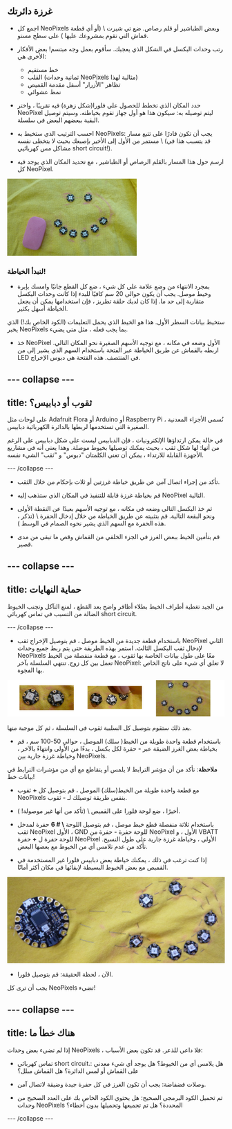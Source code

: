 ## غرزة دائرتك

+ اجمع كل NeoPixels وبعض الطباشير أو قلم رصاص. ضع تي شيرت \ (أو أي قطعة قماش التي تقوم بمشروعك عليها \) على سطح مستو.

+ رتب وحدات البكسل في الشكل الذي يعجبك. سأقوم بعمل وجه مبتسم! بعض الأفكار الأخرى هي:
  + خط مستقيم
  + القلب (ثمانية وحدات NeoPixels مثالية لهذا)
  + تظاهر "الأزرار" أسفل مقدمة القميص
  + نمط عشوائي

+ حدد المكان الذي تخطط للحصول على فلورا(شكل زهرة) فيه تقريبًا ، واختر NeoPixel ليتم توصيله به: سيكون هذا هو أول جهاز تقوم بخياطته. وسيتم توصيل البقية ببعضهم البعض في سلسلة.

+ احسب الترتيب الذي ستخيط به NeoPixels: يجب أن تكون قادرًا على تتبع مسار مستمر من الأول إلى الأخير بإصبعك بحيث لا يتخطى نفسه \ (قد يتسبب هذا في مشاكل مس كهربائيي short circuit!\).

+ ارسم حول هذا المسار بالقلم الرصاص أو الطباشير ، مع تحديد المكان الذي يوجد فيه كل NeoPixel.

![](images/drawAroundShape.png)

### لنبدأ الخياطة!

+ بمجرد الانتهاء من وضع علامة على كل شيء ، ضع كل القطع جانبًا وامسك بإبرة وخيط موصل. يجب أن يكون حوالي 20 سم كافيًا للبدء إذا كانت وحدات البكسل متقاربة إلى حد ما. إذا كان لديك حلقة تطريز ، فإن استخدامها يمكن أن يجعل الخياطة أسهل بكثير.

ستخيط بيانات السطر الأول. هذا هو الخيط الذي يحمل التعليمات (الكود الخاص بك!) الذي يخبر NeoPixels بما يجب فعله ، مثل متى يضيء.

+ خذ NeoPixel الأول وضعه في مكانه ، مع توجيه الأسهم الصغيرة نحو المكان التالي. اربطه بالقماش عن طريق الخياطة عبر الفتحة باستخدام السهم الذي يشير إلى من LED في المنتصف. هذه الفتحة هي دبوس الإخراج.

--- collapse ---
---
title: ثقوب أو دبابيس؟
---

على لوحات مثل Adafruit Flora أو Arduino أو Raspberry Pi ، تُسمى الأجزاء المعدنية الصغيرة التي تستخدمها لربطها بالدائرة الكهربائية دبابيس.

في حالة يمكن ارتداؤها الإلكترونيات ، فإن الدبابيس ليست على شكل دبابيس على الرغم من أنها: لها شكل ثقب ، بحيث يمكنك توصيلها بخيوط موصلة. وهذا يعني أنه في مشاريع الأجهزة القابلة للارتداء ، يمكن أن تعني الكلمتان "دبوس" و "ثقب" الشيء نفسه.

--- /collapse ---

+ تأكد من إجراء اتصال آمن عن طريق خياطة غرزتين أو ثلاث بإحكام من خلال الثقب.

+ قم بخياطة غرزة قابلة للتنفيذ في المكان الذي ستذهب إليه NeoPixel التالية.

+ ثم خذ البكسل التالي وضعه في مكانه ، مع توجيه الأسهم بعيدًا عن النقطة الأولى ونحو البقعة التالية. قم بتثبيته عن طريق الخياطة من خلال إدخال الحفرة \ (تذكر ، هذه الحفرة مع السهم الذي يشير نحوه الصمام في الوسط \).

+ قم بتأمين الخيط ببعض الغرز في الجزء الخلفي من القماش وقص ما تبقى من مدى قصير.

--- collapse ---
---
title: حماية النهايات
---

من الجيد تغطية أطراف الخيط بطلاء أظافر واضح بعد القطع ، لمنع التآكل وتجنب الخيوط الضالة من التسبب في تماس كهربائي short circuit.

--- /collapse ---

+ باستخدام قطعة جديدة من الخيط موصل ، قم بتوصيل الإخراج ثقب NeoPixel الثاني لإدخال ثقب البكسل الثالث. استمر بهذه الطريقة حتى يتم ربط جميع وحدات NeoPixels معًا على طول بيانات الخاصة بها ثقوب ، مع قطعة منفصلة من الخيط تعمل بين كل زوج. تنتهي السلسلة بآخر NeoPixel: لا تعلق أي شيء على ناتج الخاص بها الفجوة.

![](images/pixelSewing3_136_800.png)

بعد ذلك ستقوم بتوصيل كل السلبية ثقوب في السلسلة ، ثم كل موجبة منها.

+ باستخدام قطعة واحدة طويلة من الخيط( سلك) الموصل ، حوالي 50-100 سم ، قم بخياطة بعض الغرز الضيقة عبر **-** حفرة لكل بكسل ، بدءًا من الأولى وانتهاءً بالآخر ، وخياطة غرزة جارية بين NeoPixels.

**ملاحظة**: تأكد من أن مؤشر الترابط لا يلمس أو يتقاطع مع أي من مؤشرات الترابط في بيانات خط!

+ مع قطعة واحدة طويلة من الخيط(سلك) الموصل ، قم بتوصيل كل **+** ثقوب NeoPixels بنفس طريقة توصيلك لـ **-** ثقوب.

+ أخيرًا ، ضع لوحة فلورا على القميص \ (تأكد من أنها غير موصولة! \).

+ باستخدام ثلاثة منفصلة قطع خيط موصل ، قم بتوصيل اللوحة **\ # 6** حفرة لمدخل ثقب NeoPixel الأول ، GND للوحة حفرة **-** حفرة من NeoPixel الأول ، و VBATT للوحة حفرة ل **+** حفرة NeoPixel الأولى ، وخياطة غرزة جارية على طول النسيج. تأكد من عدم تلامس أي من الخيوط مع بعضها البعض.

+ إذا كنت ترغب في ذلك ، يمكنك خياطة بعض دبابيس فلورا غير المستخدمة في القميص مع بعض الخيوط البسيطة لإبقائها في مكان أكثر أمانًا.

![](images/stitchedCircuit.png)

+ الآن ، لحظة الحقيقة: قم بتوصيل فلورا.

يجب أن ترى كل NeoPixels تضيء!

--- collapse ---
---
title: هناك خطأ ما
---

إذا لم تضيء بعض وحدات NeoPixels ، فلا داعي للذعر. قد تكون بعض الأسباب:

+ تماس كهربائي short circuit.: هل يلامس أي من الخيوط؟ هل يوجد أي شيء معدني على القماش أو لمس الدائرة؟ هل القماش مبلل؟

+ وصلات فضفاضة: يجب أن تكون الغرز في كل حفرة جيدة وضيقة لاتصال آمن.

+ تم تحميل الكود البرمجي الصحيح: هل يحتوي الكود الخاص بك على العدد الصحيح من وحدات NeoPixels المحددة؟ هل تم تجميعها وتحميلها بدون أخطاء؟

--- /collapse --- 
